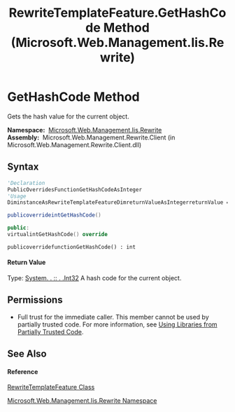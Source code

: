﻿---
title: RewriteTemplateFeature.GetHashCode Method  (Microsoft.Web.Management.Iis.Rewrite)
TOCTitle: GetHashCode Method
ms:assetid: M:Microsoft.Web.Management.Iis.Rewrite.RewriteTemplateFeature.GetHashCode
ms:mtpsurl: https://msdn.microsoft.com/en-us/library/microsoft.web.management.iis.rewrite.rewritetemplatefeature.gethashcode(v=VS.90)
ms:contentKeyID: 20476355
ms.date: 05/02/2012
mtps_version: v=VS.90
f1_keywords:
- Microsoft.Web.Management.Iis.Rewrite.RewriteTemplateFeature.GetHashCode
dev_langs:
- CSharp
- JScript
- VB
- c++
api_location:
- Microsoft.Web.Management.Rewrite.Client.dll
api_name:
- Microsoft.Web.Management.Iis.Rewrite.RewriteTemplateFeature.GetHashCode
api_type:
- Managed
topic_type:
- apiref
- kbSyntax
product_family_name: VS
ROBOTS: INDEX,FOLLOW
---

# GetHashCode Method

Gets the hash value for the current object.

**Namespace:**  [Microsoft.Web.Management.Iis.Rewrite](microsoft-web-management-iis-rewrite-namespace.md)  
**Assembly:**  Microsoft.Web.Management.Rewrite.Client (in Microsoft.Web.Management.Rewrite.Client.dll)

## Syntax

``` vb
'Declaration
PublicOverridesFunctionGetHashCodeAsInteger
'Usage
DiminstanceAsRewriteTemplateFeatureDimreturnValueAsIntegerreturnValue = instance.GetHashCode()
```

``` csharp
publicoverrideintGetHashCode()
```

``` c++
public:
virtualintGetHashCode() override
```

``` jscript
publicoverridefunctionGetHashCode() : int
```

#### Return Value

Type: [System. . :: . .Int32](https://msdn.microsoft.com/en-us/library/td2s409d\(v=vs.90\))  
A hash code for the current object.  

## Permissions

  - Full trust for the immediate caller. This member cannot be used by partially trusted code. For more information, see [Using Libraries from Partially Trusted Code](https://msdn.microsoft.com/en-us/library/8skskf63\(v=vs.90\)).

## See Also

#### Reference

[RewriteTemplateFeature Class](rewritetemplatefeature-class-microsoft-web-management-iis-rewrite.md)

[Microsoft.Web.Management.Iis.Rewrite Namespace](microsoft-web-management-iis-rewrite-namespace.md)


